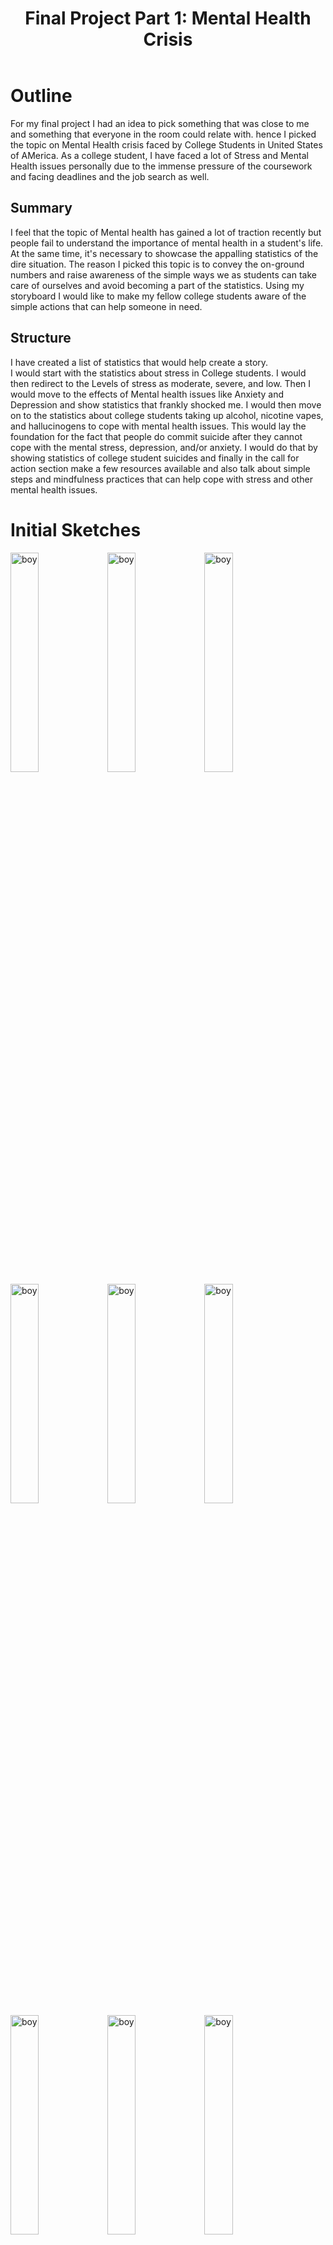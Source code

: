 <meta charset="UTF-8">
<meta name="viewport" content="width=device-width, initial-scale=1">
<link rel="stylesheet" href="https://www.w3schools.com/w3css/4/w3.css">
<link rel="stylesheet" href="https://fonts.googleapis.com/css?family=Montserrat">
<link rel="stylesheet" href="https://cdnjs.cloudflare.com/ajax/libs/font-awesome/4.7.0/css/font-awesome.min.css">

<body class="w3-black">



<!-- Page Content -->
<div class="w3-padding-large" id="main">
  <!-- Header/Home -->
  <header class="w3-container w3-padding-32 w3-center w3-black" id="home">
    <h1 class="w3-jumbo"><span class="w3-hide-small">Final Project Part 1: Mental Health Crisis</span></h1>
 
  </header>
   
  
  <h1 class="w3-jumbo"><span class="w3-hide-small">Outline</span></h1>
  <p> For my final project I had an idea to pick something that was close to me and something that everyone in the room could relate with. hence I picked the topic on Mental Health crisis faced by College Students in United States of AMerica. As a college student, I have faced a lot of Stress and Mental Health issues personally due to the immense pressure of the coursework and facing deadlines and the job search as well. </p>
  
  <h2 class="w3-jumbo"><span class="w3-hide-small">Summary</span></h2>
  <p> I feel that the topic of Mental health has gained a lot of traction recently but people fail to understand the importance of mental health in a student's life. At the same time, it's necessary to showcase the appalling statistics of the dire situation. The reason I picked this topic is to convey the on-ground numbers and raise awareness of the simple ways we as students can take care of ourselves and avoid becoming a part of the statistics. Using my storyboard I would like to make my fellow college students aware of the simple actions that can help someone in need.</p>
  
  <h2 class="w3-jumbo"><span class="w3-hide-small">Structure</span></h2>
  I have created a list of statistics that would help create a story.
 <br>
  I would start with the statistics about stress in College students. I would then redirect to the Levels of stress as moderate, severe, and low. Then I would move to the effects of Mental health issues like Anxiety and Depression and show statistics that frankly shocked me. I would then move on to the statistics about college students taking up alcohol, nicotine vapes, and hallucinogens to cope with mental health issues. This would lay the foundation for the fact that people do commit suicide after they cannot cope with the mental stress, depression, and/or anxiety. I would do that by showing statistics of college student suicides and finally in the call for action section make a few resources available and also talk about simple steps and mindfulness practices that can help cope with stress and other mental health issues.</p>

 <h1 class="w3-jumbo"><span class="w3-hide-small">Initial Sketches</span></h1>
   <img src="https://sanjaydr.github.io/hello-world/1.jpeg" alt="boy" class="w3-image" width="30%" height="30%">
   <img src="https://sanjaydr.github.io/hello-world/2.jpeg" alt="boy" class="w3-image" width="30%" height="30%">
   <img src="https://sanjaydr.github.io/hello-world/3.jpeg" alt="boy" class="w3-image" width="30%" height="30%">
   <img src="https://sanjaydr.github.io/hello-world/4.jpeg" alt="boy" class="w3-image" width="30%" height="30%">
   <img src="https://sanjaydr.github.io/hello-world/5.jpeg" alt="boy" class="w3-image" width="30%" height="30%">
   <img src="https://sanjaydr.github.io/hello-world/6.jpeg" alt="boy" class="w3-image" width="30%" height="30%">
   <img src="https://sanjaydr.github.io/hello-world/7.jpeg" alt="boy" class="w3-image" width="30%" height="30%">
   <img src="https://sanjaydr.github.io/hello-world/8.jpeg" alt="boy" class="w3-image" width="30%" height="30%">
   <img src="https://sanjaydr.github.io/hello-world/9.jpeg" alt="boy" class="w3-image" width="30%" height="30%">
   <img src="https://sanjaydr.github.io/hello-world/10.jpeg" alt="boy" class="w3-image" width="30%" height="30%">
  
  
  
  <h1 class="w3-jumbo"><span class="w3-hide-small">The Data</span></h1>
  <p>  </p>
  
  
  
  <h1 class="w3-jumbo"><span class="w3-hide-small">Method and Medium</span></h1>
  <p>  </p>
  
  
  
<H1>   <a href ="https://sanjaydr.github.io/MyPortfolio/" > Click here to <b> GO BACK </b> to home page </a> </H1>
<!-- END PAGE CONTENT -->

